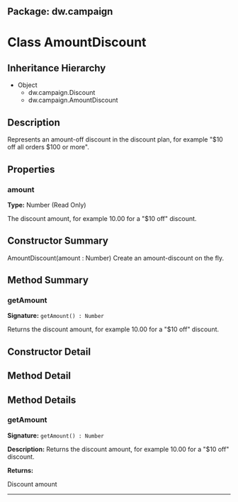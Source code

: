 ## Package: dw.campaign

# Class AmountDiscount

## Inheritance Hierarchy

- Object
  - dw.campaign.Discount
  - dw.campaign.AmountDiscount

## Description

Represents an amount-off discount in the discount plan, for example "$10 off all orders $100 or more".

## Properties

### amount

**Type:** Number (Read Only)

The discount amount, for example 10.00 for a "$10 off" discount.

## Constructor Summary

AmountDiscount(amount : Number) Create an amount-discount on the fly.

## Method Summary

### getAmount

**Signature:** `getAmount() : Number`

Returns the discount amount, for example 10.00 for a "$10 off" discount.

## Constructor Detail

## Method Detail

## Method Details

### getAmount

**Signature:** `getAmount() : Number`

**Description:** Returns the discount amount, for example 10.00 for a "$10 off" discount.

**Returns:**

Discount amount

---